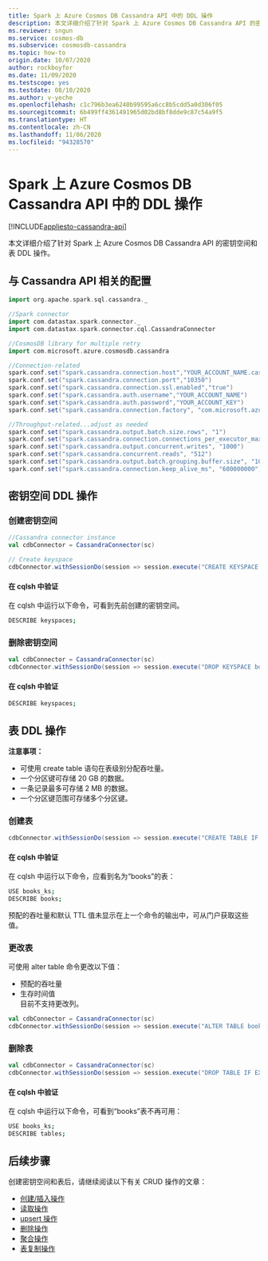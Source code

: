 ```yaml
---
title: Spark 上 Azure Cosmos DB Cassandra API 中的 DDL 操作
description: 本文详细介绍了针对 Spark 上 Azure Cosmos DB Cassandra API 的密钥空间和表 DDL 操作。
ms.reviewer: sngun
ms.service: cosmos-db
ms.subservice: cosmosdb-cassandra
ms.topic: how-to
origin.date: 10/07/2020
author: rockboyfor
ms.date: 11/09/2020
ms.testscope: yes
ms.testdate: 08/10/2020
ms.author: v-yeche
ms.openlocfilehash: c1c796b3ea6240b99595a6cc8b5cdd5a0d306f05
ms.sourcegitcommit: 6b499ff4361491965d02bd8bf8dde9c87c54a9f5
ms.translationtype: HT
ms.contentlocale: zh-CN
ms.lasthandoff: 11/06/2020
ms.locfileid: "94328570"
---
```

<!--Verify sucessfully-->
# <a name="ddl-operations-in-azure-cosmos-db-cassandra-api-from-spark"></a>Spark 上 Azure Cosmos DB Cassandra API 中的 DDL 操作
[!INCLUDE[appliesto-cassandra-api](includes/appliesto-cassandra-api.md)]

本文详细介绍了针对 Spark 上 Azure Cosmos DB Cassandra API 的密钥空间和表 DDL 操作。

## <a name="cassandra-api-related-configuration"></a>与 Cassandra API 相关的配置 

```scala
import org.apache.spark.sql.cassandra._

//Spark connector
import com.datastax.spark.connector._
import com.datastax.spark.connector.cql.CassandraConnector

//CosmosDB library for multiple retry
import com.microsoft.azure.cosmosdb.cassandra

//Connection-related
spark.conf.set("spark.cassandra.connection.host","YOUR_ACCOUNT_NAME.cassandra.cosmos.azure.cn")
spark.conf.set("spark.cassandra.connection.port","10350")
spark.conf.set("spark.cassandra.connection.ssl.enabled","true")
spark.conf.set("spark.cassandra.auth.username","YOUR_ACCOUNT_NAME")
spark.conf.set("spark.cassandra.auth.password","YOUR_ACCOUNT_KEY")
spark.conf.set("spark.cassandra.connection.factory", "com.microsoft.azure.cosmosdb.cassandra.CosmosDbConnectionFactory")

//Throughput-related...adjust as needed
spark.conf.set("spark.cassandra.output.batch.size.rows", "1")
spark.conf.set("spark.cassandra.connection.connections_per_executor_max", "10")
spark.conf.set("spark.cassandra.output.concurrent.writes", "1000")
spark.conf.set("spark.cassandra.concurrent.reads", "512")
spark.conf.set("spark.cassandra.output.batch.grouping.buffer.size", "1000")
spark.conf.set("spark.cassandra.connection.keep_alive_ms", "600000000")
```

## <a name="keyspace-ddl-operations"></a>密钥空间 DDL 操作

### <a name="create-a-keyspace"></a>创建密钥空间

```scala
//Cassandra connector instance
val cdbConnector = CassandraConnector(sc)

// Create keyspace
cdbConnector.withSessionDo(session => session.execute("CREATE KEYSPACE IF NOT EXISTS books_ks WITH REPLICATION = {'class': 'SimpleStrategy', 'replication_factor': 1 } "))
```

#### <a name="validate-in-cqlsh"></a>在 cqlsh 中验证

在 cqlsh 中运行以下命令，可看到先前创建的密钥空间。

```bash
DESCRIBE keyspaces;
```

### <a name="drop-a-keyspace"></a>删除密钥空间

```scala
val cdbConnector = CassandraConnector(sc)
cdbConnector.withSessionDo(session => session.execute("DROP KEYSPACE books_ks"))
```

#### <a name="validate-in-cqlsh"></a>在 cqlsh 中验证

```bash
DESCRIBE keyspaces;
```
## <a name="table-ddl-operations"></a>表 DDL 操作

**注意事项：**  

- 可使用 create table 语句在表级别分配吞吐量。  
- 一个分区键可存储 20 GB 的数据。  
- 一条记录最多可存储 2 MB 的数据。  
- 一个分区键范围可存储多个分区键。

### <a name="create-a-table"></a>创建表

```scala
cdbConnector.withSessionDo(session => session.execute("CREATE TABLE IF NOT EXISTS books_ks1.books(book_id TEXT,book_author TEXT, book_name TEXT,book_pub_year INT,book_price FLOAT, PRIMARY KEY(book_id,book_pub_year)) WITH cosmosdb_provisioned_throughput=4000 , WITH default_time_to_live=630720000;"))
```

#### <a name="validate-in-cqlsh"></a>在 cqlsh 中验证

<!--Correction on "books":-->

在 cqlsh 中运行以下命令，应看到名为“books”的表： 

```bash
USE books_ks;
DESCRIBE books;
```

预配的吞吐量和默认 TTL 值未显示在上一个命令的输出中，可从门户获取这些值。

### <a name="alter-table"></a>更改表

可使用 alter table 命令更改以下值：

* 预配的吞吐量 
* 生存时间值
<br />目前不支持更改列。

```scala
val cdbConnector = CassandraConnector(sc)
cdbConnector.withSessionDo(session => session.execute("ALTER TABLE books_ks.books WITH cosmosdb_provisioned_throughput=8000, WITH default_time_to_live=0;"))
```

### <a name="drop-table"></a>删除表

```scala
val cdbConnector = CassandraConnector(sc)
cdbConnector.withSessionDo(session => session.execute("DROP TABLE IF EXISTS books_ks.books;"))
```

#### <a name="validate-in-cqlsh"></a>在 cqlsh 中验证

在 cqlsh 中运行以下命令，可看到“books”表不再可用：

```bash
USE books_ks;
DESCRIBE tables;
```

## <a name="next-steps"></a>后续步骤

创建密钥空间和表后，请继续阅读以下有关 CRUD 操作的文章：

* [创建/插入操作](cassandra-spark-create-ops.md)  
* [读取操作](cassandra-spark-read-ops.md)  
* [upsert 操作](cassandra-spark-upsert-ops.md)  
* [删除操作](cassandra-spark-delete-ops.md)  
* [聚合操作](cassandra-spark-aggregation-ops.md)  
* [表复制操作](cassandra-spark-table-copy-ops.md)

<!-- Update_Description: update meta properties, wording update, update link -->